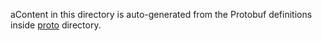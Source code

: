 aContent in this directory is auto-generated from the Protobuf definitions inside
[proto](../../proto) directory.
